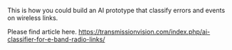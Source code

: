This is how you could build an AI prototype that classify errors and events on wireless links.

Please find article here.
https://transmissionvision.com/index.php/ai-classifier-for-e-band-radio-links/